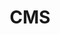---
# This topic lives at
# https://digital.gov/topics/cms

slug: "cms"

# Topic Title
title: "CMS"

# description — keep it short and clear
summary: ""


# Weight
weight: 1

# For more information on managing topics,
# see https://github.com/GSA/digitalgov.gov/wiki
---